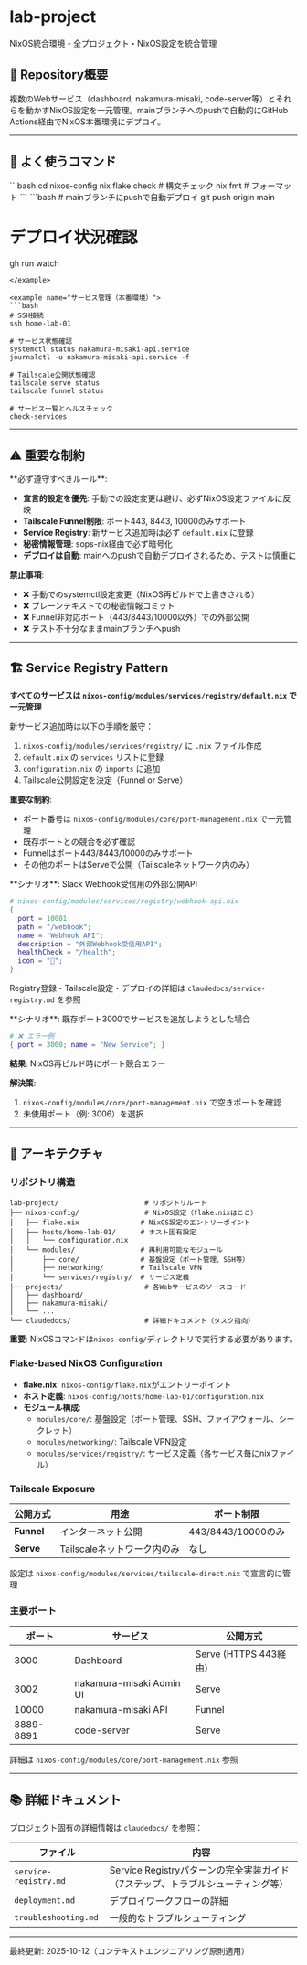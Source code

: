 # lab-project

NixOS統合環境 - 全プロジェクト・NixOS設定を統合管理

## 🎯 Repository概要

複数のWebサービス（dashboard, nakamura-misaki, code-server等）とそれらを動かすNixOS設定を一元管理。mainブランチへのpushで自動的にGitHub Actions経由でNixOS本番環境にデプロイ。

---

## 🚀 よく使うコマンド

<example name="ローカルテスト">
```bash
cd nixos-config
nix flake check  # 構文チェック
nix fmt          # フォーマット
```
</example>

<example name="デプロイ">
```bash
# mainブランチにpushで自動デプロイ
git push origin main

# デプロイ状況確認
gh run watch
```
</example>

<example name="サービス管理（本番環境）">
```bash
# SSH接続
ssh home-lab-01

# サービス状態確認
systemctl status nakamura-misaki-api.service
journalctl -u nakamura-misaki-api.service -f

# Tailscale公開状態確認
tailscale serve status
tailscale funnel status

# サービス一覧とヘルスチェック
check-services
```
</example>

---

## ⚠️ 重要な制約

<instructions>
**必ず遵守すべきルール**:

- **宣言的設定を優先**: 手動での設定変更は避け、必ずNixOS設定ファイルに反映
- **Tailscale Funnel制限**: ポート443, 8443, 10000のみサポート
- **Service Registry**: 新サービス追加時は必ず `default.nix` に登録
- **秘密情報管理**: sops-nix経由で必ず暗号化
- **デプロイは自動**: mainへのpushで自動デプロイされるため、テストは慎重に

**禁止事項**:
- ❌ 手動でのsystemctl設定変更（NixOS再ビルドで上書きされる）
- ❌ プレーンテキストでの秘密情報コミット
- ❌ Funnel非対応ポート（443/8443/10000以外）での外部公開
- ❌ テスト不十分なままmainブランチへpush
</instructions>

---

## 🏗️ Service Registry Pattern

**すべてのサービスは `nixos-config/modules/services/registry/default.nix` で一元管理**

<instructions>
新サービス追加時は以下の手順を厳守：

1. `nixos-config/modules/services/registry/` に `.nix` ファイル作成
2. `default.nix` の `services` リストに登録
3. `configuration.nix` の `imports` に追加
4. Tailscale公開設定を決定（Funnel or Serve）

**重要な制約**:
- ポート番号は `nixos-config/modules/core/port-management.nix` で一元管理
- 既存ポートとの競合を必ず確認
- Funnelはポート443/8443/10000のみサポート
- その他のポートはServeで公開（Tailscaleネットワーク内のみ）
</instructions>

<example name="新API追加（Funnel公開）">
**シナリオ**: Slack Webhook受信用の外部公開API

```nix
# nixos-config/modules/services/registry/webhook-api.nix
{
  port = 10001;
  path = "/webhook";
  name = "Webhook API";
  description = "外部Webhook受信用API";
  healthCheck = "/health";
  icon = "🔌";
}
```

Registry登録・Tailscale設定・デプロイの詳細は `claudedocs/service-registry.md` を参照
</example>

<example name="ポート競合エラー">
**シナリオ**: 既存ポート3000でサービスを追加しようとした場合

```nix
# ❌ エラー例
{ port = 3000; name = "New Service"; }
```

**結果**: NixOS再ビルド時にポート競合エラー

**解決策**:
1. `nixos-config/modules/core/port-management.nix` で空きポートを確認
2. 未使用ポート（例: 3006）を選択
</example>

---

## 📐 アーキテクチャ

### リポジトリ構造

```
lab-project/                     # リポジトリルート
├── nixos-config/                # NixOS設定（flake.nixはここ）
│   ├── flake.nix               # NixOS設定のエントリーポイント
│   ├── hosts/home-lab-01/      # ホスト固有設定
│   │   └── configuration.nix
│   └── modules/                # 再利用可能なモジュール
│       ├── core/               # 基盤設定（ポート管理、SSH等）
│       ├── networking/         # Tailscale VPN
│       └── services/registry/  # サービス定義
├── projects/                    # 各Webサービスのソースコード
│   ├── dashboard/
│   ├── nakamura-misaki/
│   └── ...
└── claudedocs/                  # 詳細ドキュメント（タスク指向）
```

**重要**: NixOSコマンドは`nixos-config/`ディレクトリで実行する必要があります。

### Flake-based NixOS Configuration

- **flake.nix**: `nixos-config/flake.nix`がエントリーポイント
- **ホスト定義**: `nixos-config/hosts/home-lab-01/configuration.nix`
- **モジュール構成**:
  - `modules/core/`: 基盤設定（ポート管理、SSH、ファイアウォール、シークレット）
  - `modules/networking/`: Tailscale VPN設定
  - `modules/services/registry/`: サービス定義（各サービス毎にnixファイル）

### Tailscale Exposure

| 公開方式 | 用途 | ポート制限 |
|---------|------|-----------|
| **Funnel** | インターネット公開 | 443/8443/10000のみ |
| **Serve** | Tailscaleネットワーク内のみ | なし |

設定は `nixos-config/modules/services/tailscale-direct.nix` で宣言的に管理

### 主要ポート

| ポート | サービス | 公開方式 |
|--------|---------|---------|
| 3000 | Dashboard | Serve (HTTPS 443経由) |
| 3002 | nakamura-misaki Admin UI | Serve |
| 10000 | nakamura-misaki API | Funnel |
| 8889-8891 | code-server | Serve |

詳細は `nixos-config/modules/core/port-management.nix` 参照

---

## 📚 詳細ドキュメント

プロジェクト固有の詳細情報は `claudedocs/` を参照：

| ファイル | 内容 |
|---------|------|
| `service-registry.md` | Service Registryパターンの完全実装ガイド（7ステップ、トラブルシューティング等） |
| `deployment.md` | デプロイワークフローの詳細 |
| `troubleshooting.md` | 一般的なトラブルシューティング |

---

最終更新: 2025-10-12（コンテキストエンジニアリング原則適用）
